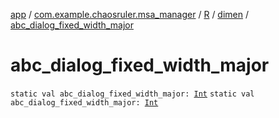 [app](../../../index.md) / [com.example.chaosruler.msa_manager](../../index.md) / [R](../index.md) / [dimen](index.md) / [abc_dialog_fixed_width_major](.)

# abc_dialog_fixed_width_major

`static val abc_dialog_fixed_width_major: `[`Int`](https://kotlinlang.org/api/latest/jvm/stdlib/kotlin/-int/index.html)
`static val abc_dialog_fixed_width_major: `[`Int`](https://kotlinlang.org/api/latest/jvm/stdlib/kotlin/-int/index.html)